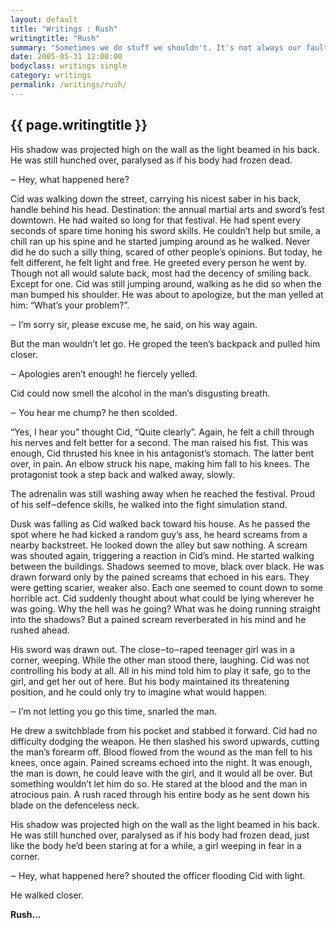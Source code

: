 ```yaml
---
layout: default
title: "Writings : Rush"
writingtitle: "Rush"
summary: "Sometimes we do stuff we shouldn't. It's not always our fault."
date: 2005-05-31 12:00:00
bodyclass: writings single
category: writings
permalink: /writings/rush/
---
```


## {{ page.writingtitle }} ##

His shadow was projected high on the wall as the light beamed in his back. He
was still hunched over, paralysed as if his body had frozen dead.

‒ Hey, what happened here?

Cid was walking down the street, carrying his nicest saber in his back,
handle behind his head. Destination: the annual martial arts and sword’s fest
downtown. He had waited so long for that festival. He had spent every seconds of
spare time honing his sword skills. He couldn’t help but smile, a chill ran up
his spine and he started jumping around as he walked. Never did he do such a
silly thing, scared of other people’s opinions. But today, he felt different, he
felt light and free. He greeted every person he went by. Though not all would
salute back, most had the decency of smiling back. Except for one. Cid was still
jumping around, walking as he did so when the man bumped his shoulder. He was
about to apologize, but the man yelled at him: “What’s your problem?”.

‒ I’m sorry sir, please excuse me, he said, on his way again.

But the man wouldn’t let go. He groped the teen’s backpack and pulled him
closer.

‒ Apologies aren’t enough! he fiercely yelled.

Cid could now smell the alcohol in the man’s disgusting breath.

‒ You hear me chump? he then scolded.

“Yes, I hear you” thought Cid, “Quite clearly”. Again, he felt a chill through
his nerves and felt better for a second. The man raised his fist. This was
enough, Cid thrusted his knee in his antagonist’s stomach. The latter bent over,
in pain. An elbow struck his nape, making him fall to his knees. The protagonist
took a step back and walked away, slowly.

The adrenalin was still washing away when he reached the festival. Proud of his
self‒defence skills, he walked into the fight simulation stand.

Dusk was falling as Cid walked back toward his house. As he passed the spot
where he had kicked a random guy’s ass, he heard screams from a nearby
backstreet. He looked down the alley but saw nothing. A scream was shouted
again, triggering a reaction in Cid’s mind. He started walking between the
buildings. Shadows seemed to move, black over black. He was drawn forward only
by the pained screams that echoed in his ears. They were getting scarier, weaker
also. Each one seemed to count down to some horrible act. Cid suddenly thought
about what could be lying wherever he was going. Why the hell was he going? What
was he doing running straight into the shadows? But a pained scream reverberated
in his mind and he rushed ahead.

His sword was drawn out. The close‒to‒raped teenager girl was in a corner,
weeping. While the other man stood there, laughing. Cid was not controlling his
body at all. All in his mind told him to play it safe, go to the girl, and get
her out of here. But his body maintained its threatening position, and he could
only try to imagine what would happen.

‒ I’m not letting you go this time, snarled the man.

He drew a switchblade from his pocket and stabbed it forward. Cid had no
difficulty dodging the weapon. He then slashed his sword upwards, cutting the
man’s forearm off. Blood flowed from the wound as the man fell to his knees,
once again. Pained screams echoed into the night. It was enough, the man is
down, he could leave with the girl, and it would all be over. But something
wouldn’t let him do so. He stared at the blood and the man in atrocious pain. A
rush raced through his entire body as he sent down his blade on the defenceless
neck.

His shadow was projected high on the wall as the light beamed in his back. He
was still hunched over, paralysed as if his body had frozen dead, just like the
body he’d been staring at for a while, a girl weeping in fear in a corner.

‒ Hey, what happened here? shouted the officer flooding Cid with light.

He walked closer.

__Rush...__